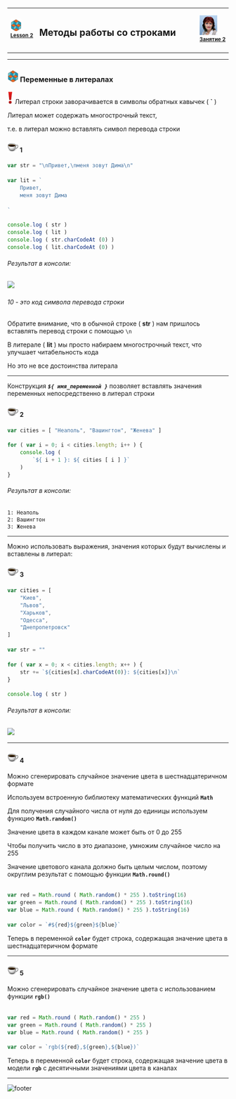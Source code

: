 [footer]: https://github.com/garevna/js-course/raw/master/images/a-level-ico.png?raw=true
[me]: https://raw.githubusercontent.com/garevna/a-level-js-lessons/master/ico/myPhoto-40.png "Ⓒ Irina Fylyppova ( garevna ) 2019"

[ico20]: https://raw.githubusercontent.com/garevna/a-level-js-lessons/master/ico/a-level-20.png
[ico25]: https://raw.githubusercontent.com/garevna/a-level-js-lessons/master/ico/a-level-25.png

[cap-20]: https://raw.githubusercontent.com/garevna/a-level-js-lessons/master/ico/coffee-20.png
[cap-25]: https://raw.githubusercontent.com/garevna/a-level-js-lessons/master/ico/coffee-25.png

[warn-25]: https://raw.githubusercontent.com/garevna/a-level-js-lessons/master/ico/warning-25.png

[link-20]: https://raw.githubusercontent.com/garevna/a-level-js-lessons/master/ico/link-20.png

[dir-25]: https://raw.githubusercontent.com/garevna/a-level-js-lessons/master/ico/folder-25.png

[yes-30]: https://raw.githubusercontent.com/garevna/a-level-js-lessons/master/ico/yes-30.png



<table><tr><td width="50">

![ico25] <br/><sup>[**Lesson&nbsp;2**](../lessons/lesson-02.md)</sup>
  </td>
  <td width="800"><h2>Методы работы со строками</h2></td>
  <td>

  ![me] <br/><sup>[**Занятие&nbsp;2**](../lessons/lesson-02.md)</sup></td>
</tr></table>


___________________________________________________________________

### ![ico25] Переменные в литералах

![yes-30] Литерал строки заворачивается в символы обратных кавычек ( **`** )

Литерал может содержать многострочный текст,

т.е. в литерал можно вставлять символ перевода строки

#### ![cap-25] 1

```javascript
var str = "\nПривет,\nменя зовут Дима\n"

var lit = `
    Привет,
    меня зовут Дима

`

console.log ( str )
console.log ( lit )
console.log ( str.charCodeAt (0) )
console.log ( lit.charCodeAt (0) )
```

###### Результат в консоли:

<img src="https://lh4.googleusercontent.com/hZWmdkrIYfsdLxbDNphnWHBdMWwdK-eP6PIHXU7bNNBMmCC0mRxtpjZKgU71ozT-1WVF-KgtOOTSy0gGQgQDU-_c4m0qhz3mZyK96p7OqjJwHYHKaP9ghEB17YXramEN9GXEw6OSjXCGUx0" width="220"/>

###### 10 - это код символа перевода строки

Обратите внимание, что в обычной строке ( **str** ) нам пришлось вставлять перевод строки с помощью `\n`

В литерале ( **lit** ) мы просто набираем многострочный текст, что улучшает читабельность кода

Но это не все достоинства литерала

_____________________________________

Конструкция **_`${ имя_переменной }`_** позволяет вставлять значения переменных непосредственно в литерал строки

#### ![cap-25] 2

```javascript
var cities = [ "Неаполь", "Вашингтон", "Женева" ]

for ( var i = 0; i < cities.length; i++ ) {
    console.log (
        `${ i + 1 }: ${ cities [ i ] }`
    )
}
```

###### Результат в консоли:

```
1: Неаполь
2: Вашингтон
3: Женева
```

_____________________________________

Можно использовать выражения, значения которых будут вычислены и вставлены в литерал:

#### ![cap-25] 3

```javascript
var cities = [
    "Киев",
    "Львов",
    "Харьков",
    "Одесса",
    "Днепропетровск"
]

var str = ""

for ( var x = 0; x < cities.length; x++ ) {
    str += `${cities[x].charCodeAt(0)}: ${cities[x]}\n`
}

console.log ( str )
```

###### Результат в консоли:

<img width="450" src="https://lh6.googleusercontent.com/DhqLf_YtZbWoqFT2BRMswxpt1ccotkTUkYbVB4r4IUpctgrEuOTJuhycbk4-MaonVYwNzUZvg2hX0h65a75whcI3wem8JzW5Jpmym0Fl1PlNnapQWbabWRZMXeGvKFc0h5RFFld5c28Ku7M"/>

_____________________________________

#### ![cap-25] 4

Можно сгенерировать случайное значение цвета в шестнадцатеричном формате

Используем встроенную библиотеку математических функций **`Math`**

Для получения случайного числа от нуля до единицы используем функцию **`Math.random()`**

Значение цвета в каждом канале может быть от 0 до 255

Чтобы получить число в это диапазоне, умножим случайное число на 255

Значение цветового канала должно быть целым числом, поэтому округлим результат с помощью функции **`Math.round()`**

```javascript

var red = Math.round ( Math.random() * 255 ).toString(16)
var green = Math.round ( Math.random() * 255 ).toString(16)
var blue = Math.round ( Math.random() * 255 ).toString(16)

var color = `#${red}${green}${blue}`
```

Теперь в переменной **`color`** будет строка, содержащая значение цвета в шестнадцатеричном формате

_____________________________________

#### ![cap-25] 5

Можно сгенерировать случайное значение цвета с использованием функции **`rgb()`**

```javascript

var red = Math.round ( Math.random() * 255 )
var green = Math.round ( Math.random() * 255 )
var blue = Math.round ( Math.random() * 255 )

var color = `rgb(${red},${green},${blue})`
```

Теперь в переменной **`color`** будет строка, содержащая значение цвета в модели **`rgb`** с десятичными значениями цвета в каналах

______________________________________________________________

![footer]
